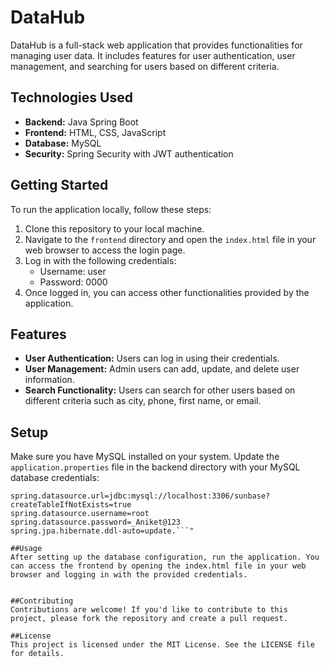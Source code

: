 # DataHub

DataHub is a full-stack web application that provides functionalities for managing user data. It includes features for user authentication, user management, and searching for users based on different criteria.

## Technologies Used

- **Backend:** Java Spring Boot
- **Frontend:** HTML, CSS, JavaScript
- **Database:** MySQL
- **Security:** Spring Security with JWT authentication

## Getting Started

To run the application locally, follow these steps:

1. Clone this repository to your local machine.
2. Navigate to the `frontend` directory and open the `index.html` file in your web browser to access the login page.
3. Log in with the following credentials:
   - Username: user
   - Password: 0000
4. Once logged in, you can access other functionalities provided by the application.

## Features

- **User Authentication:** Users can log in using their credentials.
- **User Management:** Admin users can add, update, and delete user information.
- **Search Functionality:** Users can search for other users based on different criteria such as city, phone, first name, or email.

## Setup

Make sure you have MySQL installed on your system. Update the `application.properties` file in the backend directory with your MySQL database credentials:
```properties
spring.datasource.url=jdbc:mysql://localhost:3306/sunbase?createTableIfNotExists=true
spring.datasource.username=root
spring.datasource.password=_Aniket@123
spring.jpa.hibernate.ddl-auto=update.```"

##Usage
After setting up the database configuration, run the application. You can access the frontend by opening the index.html file in your web browser and logging in with the provided credentials.


##Contributing
Contributions are welcome! If you'd like to contribute to this project, please fork the repository and create a pull request.

##License
This project is licensed under the MIT License. See the LICENSE file for details.
